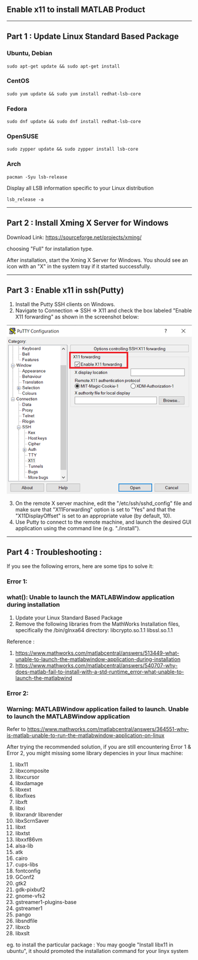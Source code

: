 ## Enable x11 to install MATLAB Product



---

## Part 1 : Update Linux Standard Based Package

### Ubuntu, Debian
```
sudo apt-get update && sudo apt-get install 
```

### CentOS
```
sudo yum update && sudo yum install redhat-lsb-core 
```

### Fedora
```
sudo dnf update && sudo dnf install redhat-lsb-core
```

### OpenSUSE
```
sudo zypper update && sudo zypper install lsb-core
```

### Arch
```
pacman -Syu lsb-release
```

Display all LSB information specific to your Linux distribution
```
lsb_release -a
```

---

## Part 2 : Install Xming X Server for Windows

Download Link:
https://sourceforge.net/projects/xming/

choosing "Full" for installation type.

After installation, start the Xming X Server for Windows. You should see an icon with an "X" in the system tray if it started successfully.

---

## Part 3 : Enable x11 in ssh(Putty)

1. Install the Putty SSH clients on Windows.
2. Navigate to Connection => SSH => X11 and check the box labeled "Enable X11 forwarding" as shown in the screenshot below:

![photo_01](X11.png)

3. On the remote X server machine, edit the "/etc/ssh/sshd_config" file and make sure that "X11Forwarding" option is set to "Yes" and that the "X11DisplayOffset" is set to an appropriate value (by default, 10).
4. Use Putty to connect to the remote machine, and launch the desired GUI application using the command line (e.g. "./install").

---

## Part 4 : Troubleshooting :
If you see the following errors, here are some tips to solve it:

### Error 1:
### what(): Unable to launch the MATLABWindow application during installation

1. Update your Linux Standard Based Package
2. Remove the following libraries from the MathWorks Installation files, specifically the /bin/glnxa64 directory:
libcrypto.so.1.1
libssl.so.1.1

Reference : 
1) https://www.mathworks.com/matlabcentral/answers/513449-what-unable-to-launch-the-matlabwindow-application-during-installation
2) https://www.mathworks.com/matlabcentral/answers/540707-why-does-matlab-fail-to-install-with-a-std-runtime_error-what-unable-to-launch-the-matlabwind

### Error 2:
### Warning: MATLABWindow application failed to launch. Unable to launch the MATLABWindow application

Refer to https://www.mathworks.com/matlabcentral/answers/364551-why-is-matlab-unable-to-run-the-matlabwindow-application-on-linux

After trying the recommended solution, if you are still encountering Error 1 & Error 2, you might missing some library depencies in your linux machine:

1) libx11 
2) libxcomposite 
3) libxcursor 
4) libxdamage 
5) libxext 
6) libxfixes 
7) libxft 
8) libxi 
9) libxrandr libxrender 
10) libxScrnSaver 
11) libxt 
12) libxtst 
13) libxxf86vm 
14) alsa-lib 
15) atk 
16) cairo 
17) cups-libs 
18) fontconfig 
19) GConf2 
20) gtk2 
21) gdk-pixbuf2 
22) gnome-vfs2 
23) gstreamer1-plugins-base 
24) gstreamer1 
25) pango 
26) libsndfile 
27) libxcb 
28) libxslt

eg. to install the particular package :
You may google "Install libx11 in ubuntu", it should promoted the installation command for your linyx system


